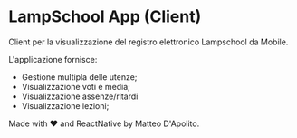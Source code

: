 # LampSchool App (Client)
Client per la visualizzazione del registro elettronico Lampschool da Mobile.

L'applicazione fornisce:
* Gestione multipla delle utenze;
* Visualizzazione voti e media;
* Visualizzazione assenze/ritardi
* Visualizzazione lezioni;


Made with ❤ and ReactNative by Matteo D'Apolito.
